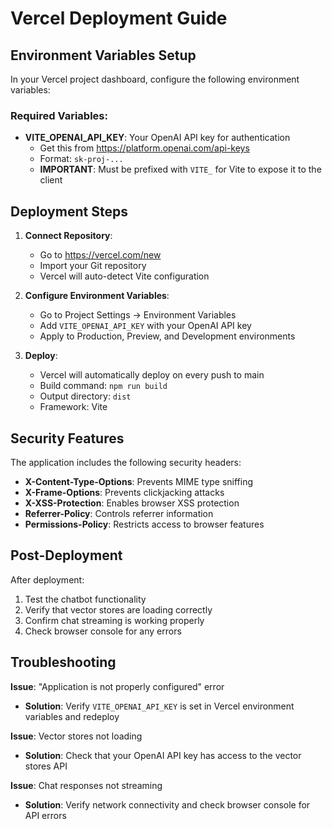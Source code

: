 # Vercel Deployment Guide

## Environment Variables Setup

In your Vercel project dashboard, configure the following environment variables:

### Required Variables:
- **VITE_OPENAI_API_KEY**: Your OpenAI API key for authentication
  - Get this from https://platform.openai.com/api-keys
  - Format: `sk-proj-...`
  - **IMPORTANT**: Must be prefixed with `VITE_` for Vite to expose it to the client

## Deployment Steps

1. **Connect Repository**:
   - Go to https://vercel.com/new
   - Import your Git repository
   - Vercel will auto-detect Vite configuration

2. **Configure Environment Variables**:
   - Go to Project Settings → Environment Variables
   - Add `VITE_OPENAI_API_KEY` with your OpenAI API key
   - Apply to Production, Preview, and Development environments

3. **Deploy**:
   - Vercel will automatically deploy on every push to main
   - Build command: `npm run build`
   - Output directory: `dist`
   - Framework: Vite

## Security Features

The application includes the following security headers:
- **X-Content-Type-Options**: Prevents MIME type sniffing
- **X-Frame-Options**: Prevents clickjacking attacks
- **X-XSS-Protection**: Enables browser XSS protection
- **Referrer-Policy**: Controls referrer information
- **Permissions-Policy**: Restricts access to browser features

## Post-Deployment

After deployment:
1. Test the chatbot functionality
2. Verify that vector stores are loading correctly
3. Confirm chat streaming is working properly
4. Check browser console for any errors

## Troubleshooting

**Issue**: "Application is not properly configured" error
- **Solution**: Verify `VITE_OPENAI_API_KEY` is set in Vercel environment variables and redeploy

**Issue**: Vector stores not loading
- **Solution**: Check that your OpenAI API key has access to the vector stores API

**Issue**: Chat responses not streaming
- **Solution**: Verify network connectivity and check browser console for API errors
